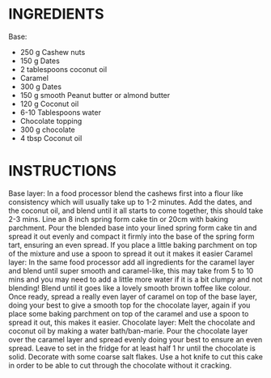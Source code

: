 # INGREDIENTS

Base:
- 250 g Cashew nuts
- 150 g Dates
- 2 tablespoons coconut oil
- Caramel
- 300 g Dates
- 150 g smooth Peanut butter or almond butter
- 120 g Coconut oil
- 6-10 Tablespoons water
- Chocolate topping
- 300 g chocolate
- 4 tbsp Coconut oil

# INSTRUCTIONS

Base layer:
In a food processor blend the cashews first into a flour like consistency which will usually take up to 1-2 minutes. Add the dates, and the coconut oil, and blend until it all starts to come together, this should take 2-3 mins.
Line an 8 inch spring form cake tin or 20cm with baking parchment. Pour the blended base into your lined spring form cake tin and spread it out evenly and compact it firmly into the base of the spring form tart, ensuring an even spread. If you place a little baking parchment on top of the mixture and use a spoon to spread it out it makes it easier
Caramel layer:
In the same food processor add all ingredients for the caramel layer and blend until super smooth and caramel-like, this may take from 5 to 10 mins and you may need to add a little more water if it is a bit clumpy and not blending! Blend until it goes like a lovely smooth brown toffee like colour.
Once ready, spread a really even layer of caramel on top of the base layer, doing your best to give a smooth top for the chocolate layer, again if you place some baking parchment on top of the caramel and use a spoon to spread it out, this makes it easier.
Chocolate layer:
Melt the chocolate and coconut oil by making a water bath/ban-marie. Pour the chocolate layer over the caramel layer and spread evenly doing your best to ensure an even spread. Leave to set in the fridge for at least half 1 hr until the chocolate is solid.
Decorate with some coarse salt flakes.
Use a hot knife to cut this cake in order to be able to cut through the chocolate without it cracking.